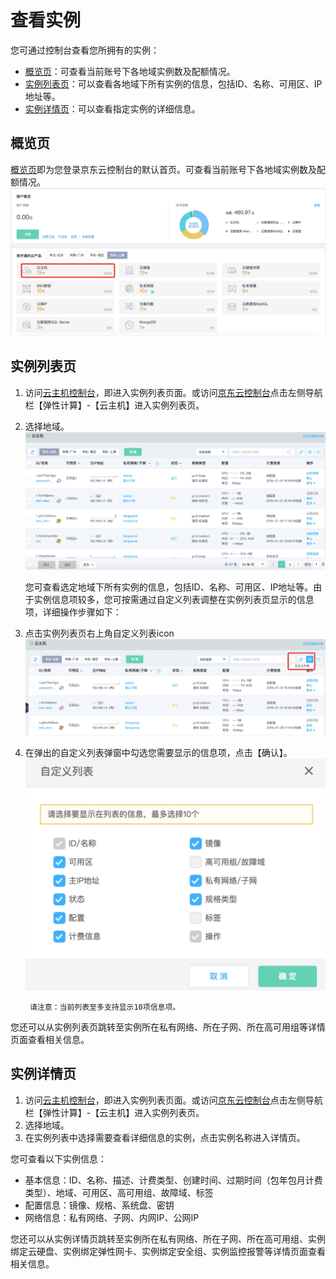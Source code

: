 # 查看实例

您可通过控制台查看您所拥有的实例：

* [概览页](Query-Instance-Info#user-content-概览页)：可查看当前账号下各地域实例数及配额情况。
* [实例列表页](Query-Instance-Info#user-content-实例列表页)：可以查看各地域下所有实例的信息，包括ID、名称、可用区、IP地址等。
* [实例详情页](Query-Instance-Info#user-content-实例详情页)：可以查看指定实例的详细信息。

## 概览页

[概览页](https://console.jdcloud.com)即为您登录京东云控制台的默认首页。可查看当前账号下各地域实例数及配额情况。![](../../../../../image/vm/queryinstance4.png)

	
	

## 实例列表页

1. 访问[云主机控制台](https://cns-console.jdcloud.com/host/compute/list)，即进入实例列表页面。或访问[京东云控制台](https://console.jdcloud.com)点击左侧导航栏【弹性计算】-【云主机】进入实例列表页。
2. 选择地域。![](../../../../../image/vm/queryinstance3.png)

	您可查看选定地域下所有实例的信息，包括ID、名称、可用区、IP地址等。由于实例信息项较多，您可按需通过自定义列表调整在实例列表页显示的信息项，详细操作步骤如下：

3. 点击实例列表页右上角自定义列表icon ![](../../../../../image/vm/queryinstance2.png)

4. 在弹出的自定义列表弹窗中勾选您需要显示的信息项，点击【确认】。![](../../../../../image/vm/queryinstance1.png)


		请注意：当前列表至多支持显示10项信息项。
		
您还可以从实例列表页跳转至实例所在私有网络、所在子网、所在高可用组等详情页面查看相关信息。
	
## 实例详情页

1. 访问[云主机控制台](https://cns-console.jdcloud.com/host/compute/list)，即进入实例列表页面。或访问[京东云控制台](https://console.jdcloud.com)点击左侧导航栏【弹性计算】-【云主机】进入实例列表页。
2. 选择地域。
3. 在实例列表中选择需要查看详细信息的实例，点击实例名称进入详情页。

您可查看以下实例信息：

* 基本信息：ID、名称、描述、计费类型、创建时间、过期时间（包年包月计费类型）、地域、可用区、高可用组、故障域、标签
* 配置信息：镜像、规格、系统盘、密钥
* 网络信息：私有网络、子网、内网IP、公网IP

您还可以从实例详情页跳转至实例所在私有网络、所在子网、所在高可用组、实例绑定云硬盘、实例绑定弹性网卡、实例绑定安全组、实例监控报警等详情页面查看相关信息。
